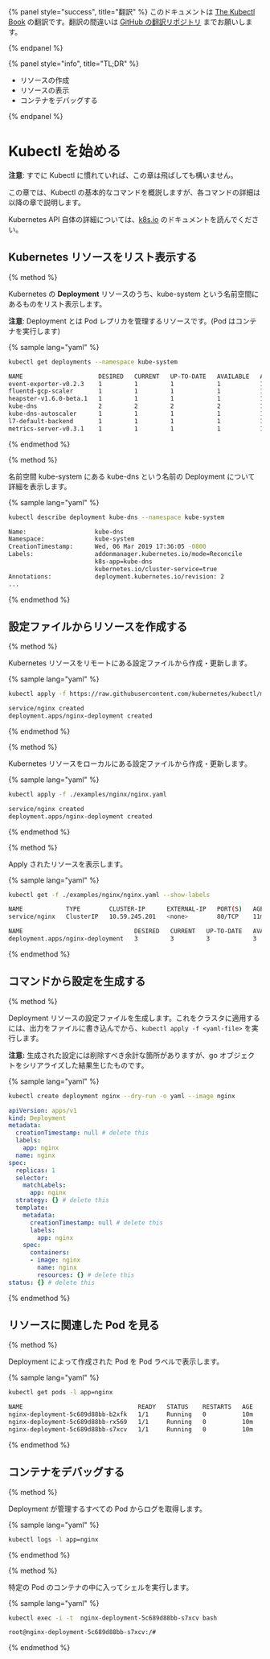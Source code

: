 {% panel style="success", title="翻訳" %}
このドキュメントは [The Kubectl Book](https://kubectl.docs.kubernetes.io/) の翻訳です。翻訳の間違いは [GitHub の翻訳リポジトリ](https://github.com/FujiHaruka/kubectl-book-ja/issues) までお願いします。

{% endpanel %}

{% panel style="info", title="TL;DR" %}

- リソースの作成
- リソースの表示
- コンテナをデバッグする

{% endpanel %}

# Kubectl を始める

**注意**: すでに Kubectl に慣れていれば、この章は飛ばしても構いません。

この章では、Kubectl の基本的なコマンドを概説しますが、各コマンドの詳細は以降の章で説明します。

Kubernetes API 自体の詳細については、[k8s.io](https://k8s.io) のドキュメントを読んでください。

## Kubernetes リソースをリスト表示する

{% method %}

Kubernetes の **Deployment** リソースのうち、kube-system という名前空間にあるものをリスト表示します。

**注意**: Deployment とは Pod レプリカを管理するリソースです。(Pod はコンテナを実行します)

{% sample lang="yaml" %}

```bash
kubectl get deployments --namespace kube-system
```

```bash
NAME                     DESIRED   CURRENT   UP-TO-DATE   AVAILABLE   AGE
event-exporter-v0.2.3    1         1         1            1           14d
fluentd-gcp-scaler       1         1         1            1           14d
heapster-v1.6.0-beta.1   1         1         1            1           14d
kube-dns                 2         2         2            2           14d
kube-dns-autoscaler      1         1         1            1           14d
l7-default-backend       1         1         1            1           14d
metrics-server-v0.3.1    1         1         1            1           14d
```

{% endmethod %}

{% method %}

名前空間 kube-system にある kube-dns という名前の Deployment について詳細を表示します。

{% sample lang="yaml" %}

```bash
kubectl describe deployment kube-dns --namespace kube-system
```

```bash
Name:                   kube-dns
Namespace:              kube-system
CreationTimestamp:      Wed, 06 Mar 2019 17:36:05 -0800
Labels:                 addonmanager.kubernetes.io/mode=Reconcile
                        k8s-app=kube-dns
                        kubernetes.io/cluster-service=true
Annotations:            deployment.kubernetes.io/revision: 2
...
```

{% endmethod %}

## 設定ファイルからリソースを作成する

{% method %}

Kubernetes リソースをリモートにある設定ファイルから作成・更新します。

{% sample lang="yaml" %}

```bash
kubectl apply -f https://raw.githubusercontent.com/kubernetes/kubectl/master/docs/book/examples/nginx/nginx.yaml
```

```bash
service/nginx created
deployment.apps/nginx-deployment created
```

{% endmethod %}

{% method %}

Kubernetes リソースをローカルにある設定ファイルから作成・更新します。

{% sample lang="yaml" %}

```bash
kubectl apply -f ./examples/nginx/nginx.yaml
```

```bash
service/nginx created
deployment.apps/nginx-deployment created
```

{% endmethod %}

{% method %}

Apply されたリソースを表示します。

{% sample lang="yaml" %}

```bash
kubectl get -f ./examples/nginx/nginx.yaml --show-labels
```

```bash
NAME            TYPE        CLUSTER-IP      EXTERNAL-IP   PORT(S)   AGE   LABELS
service/nginx   ClusterIP   10.59.245.201   <none>        80/TCP    11m   <none>

NAME                               DESIRED   CURRENT   UP-TO-DATE   AVAILABLE   AGE   LABELS
deployment.apps/nginx-deployment   3         3         3            3           11m   app=nginx
```

{% endmethod %}

## コマンドから設定を生成する

{% method %}

Deployment リソースの設定ファイルを生成します。これをクラスタに適用するには、出力をファイルに書き込んでから、`kubectl apply -f <yaml-file>` を実行します。

**注意:** 生成された設定には削除すべき余計な箇所がありますが、go オブジェクトをシリアライズした結果生じたものです。

{% sample lang="yaml" %}

```bash
kubectl create deployment nginx --dry-run -o yaml --image nginx
```

```yaml
apiVersion: apps/v1
kind: Deployment
metadata:
  creationTimestamp: null # delete this
  labels:
    app: nginx
  name: nginx
spec:
  replicas: 1
  selector:
    matchLabels:
      app: nginx
  strategy: {} # delete this
  template:
    metadata:
      creationTimestamp: null # delete this
      labels:
        app: nginx
    spec:
      containers:
      - image: nginx
        name: nginx
        resources: {} # delete this
status: {} # delete this
```

{% endmethod %}

## リソースに関連した Pod を見る

{% method %}

Deployment によって作成された Pod を Pod ラベルで表示します。

{% sample lang="yaml" %}

```bash
kubectl get pods -l app=nginx
```

```bash
NAME                                READY   STATUS    RESTARTS   AGE
nginx-deployment-5c689d88bb-b2xfk   1/1     Running   0          10m
nginx-deployment-5c689d88bb-rx569   1/1     Running   0          10m
nginx-deployment-5c689d88bb-s7xcv   1/1     Running   0          10m
```

{% endmethod %}

## コンテナをデバッグする

{% method %}

Deployment が管理するすべての Pod からログを取得します。

{% sample lang="yaml" %}

```bash
kubectl logs -l app=nginx
```

{% endmethod %}

{% method %}

特定の Pod のコンテナの中に入ってシェルを実行します。

{% sample lang="yaml" %}

```bash
kubectl exec -i -t  nginx-deployment-5c689d88bb-s7xcv bash
```

```bash
root@nginx-deployment-5c689d88bb-s7xcv:/#
```

{% endmethod %}
